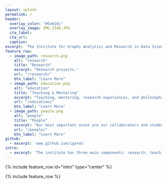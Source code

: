 ```yaml
---
layout: splash
permalink: /
header:
  overlay_color: "#5e616c"
  overlay_image: IMG_3348.JPG
  cta_label: 
  cta_url: 
  caption:
excerpt: 'The Institute for Graphs Analytics and Research in Data Science (IGARDS) is an international institute of scholars with facilities housed in the beautiful Harbor Walk facilities of the College of Charleston. The institute has a three-part vision for the foundations of data science: a problem-driven focus, a strong interaction between theory and practice, and deliberate, balanced training of the data science team.'
feature_row:
  - image_path: research.png
    alt: "research"
    title: "Research"
    excerpt: "Research projects."
    url: "/research/"
    btn_label: "Learn More"
  - image_path: education.png
    alt: "education"
    title: "Teaching & Mentoring"
    excerpt: "Teaching, mentoring, research experiences, and philosophy."
    url: "/education/"
    btn_label: "Learn More"
  - image_path: people.png
    alt: "people"
    title: "People"
    excerpt: "Our most important asset are our collaborators and students."
    url: "/people/"
    btn_label: "Learn More"
github:
  - excerpt: 'www.github.com/igards'
intro:
  - excerpt: 'The institute has three main components: research, teaching & mentoring, and most importantly, its members.'
---
```


{% include feature_row id="intro" type="center" %}

{% include feature_row %}
